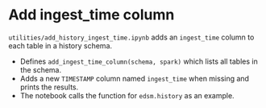 # Add ingest_time column

`utilities/add_history_ingest_time.ipynb` adds an `ingest_time` column to each table in a history schema.

- Defines `add_ingest_time_column(schema, spark)` which lists all tables in the schema.
- Adds a new `TIMESTAMP` column named `ingest_time` when missing and prints the results.
- The notebook calls the function for `edsm.history` as an example.
